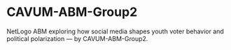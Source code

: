 # CAVUM-ABM-Group2
NetLogo ABM exploring how social media shapes youth voter behavior and political polarization — by CAVUM-ABM-Group2.
